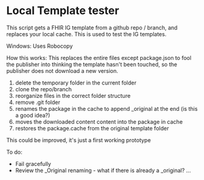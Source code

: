 # Local Template tester

This script gets a FHIR IG template from a github repo / branch, and replaces your local cache. This is used to test the IG templates.

Windows: Uses Robocopy 

How this works: 
This replaces the entire files except package.json to fool the publisher into thinking the template hasn't been touched, so the publisher does not download a new version.

1. delete the temporary folder in the current folder
2. clone the repo/branch
3. reorganize files in the correct folder structure 
4. remove .git folder
5. renames the package in the cache to append _original at the end (is this a good idea?) 
6. moves the  downloaded content content into the package in cache
7. restores the package.cache from the original template folder 

This could be improved, it's just a first working prototype

To do:
* Fail gracefully
* Review the _Original renaming - what if there is already a _original?
...


